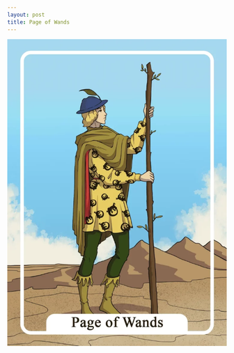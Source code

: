 ```yaml
---
layout: post
title: Page of Wands
---
```


![](../images/Page-of-Wands-Tarot-Card-Meaning-732x1024.webp)
